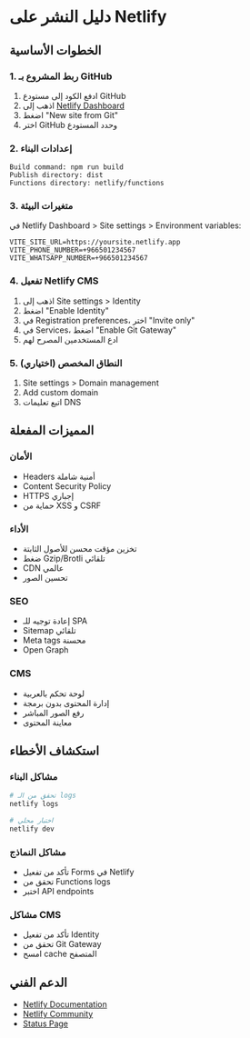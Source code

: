 
# دليل النشر على Netlify

## الخطوات الأساسية

### 1. ربط المشروع بـ GitHub
1. ادفع الكود إلى مستودع GitHub
2. اذهب إلى [Netlify Dashboard](https://app.netlify.com)
3. اضغط "New site from Git"
4. اختر GitHub وحدد المستودع

### 2. إعدادات البناء
```
Build command: npm run build
Publish directory: dist
Functions directory: netlify/functions
```

### 3. متغيرات البيئة
في Netlify Dashboard > Site settings > Environment variables:

```
VITE_SITE_URL=https://yoursite.netlify.app
VITE_PHONE_NUMBER=+966501234567
VITE_WHATSAPP_NUMBER=+966501234567
```

### 4. تفعيل Netlify CMS
1. اذهب إلى Site settings > Identity
2. اضغط "Enable Identity"
3. في Registration preferences، اختر "Invite only"
4. في Services، اضغط "Enable Git Gateway"
5. ادع المستخدمين المصرح لهم

### 5. النطاق المخصص (اختياري)
1. Site settings > Domain management
2. Add custom domain
3. اتبع تعليمات DNS

## المميزات المفعلة

### الأمان
- Headers أمنية شاملة
- Content Security Policy
- HTTPS إجباري
- حماية من XSS و CSRF

### الأداء
- تخزين مؤقت محسن للأصول الثابتة
- ضغط Gzip/Brotli تلقائي
- CDN عالمي
- تحسين الصور

### SEO
- إعادة توجيه للـ SPA
- Sitemap تلقائي
- Meta tags محسنة
- Open Graph

### CMS
- لوحة تحكم بالعربية
- إدارة المحتوى بدون برمجة
- رفع الصور المباشر
- معاينة المحتوى

## استكشاف الأخطاء

### مشاكل البناء
```bash
# تحقق من الـ logs
netlify logs

# اختبار محلي
netlify dev
```

### مشاكل النماذج
- تأكد من تفعيل Forms في Netlify
- تحقق من Functions logs
- اختبر API endpoints

### مشاكل CMS
- تأكد من تفعيل Identity
- تحقق من Git Gateway
- امسح cache المتصفح

## الدعم الفني
- [Netlify Documentation](https://docs.netlify.com)
- [Netlify Community](https://community.netlify.com)
- [Status Page](https://status.netlify.com)
